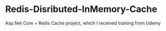 # Redis-Disributed-InMemory-Cache
 Asp.Net Core + Redis Cache project, which I received training from Udemy
